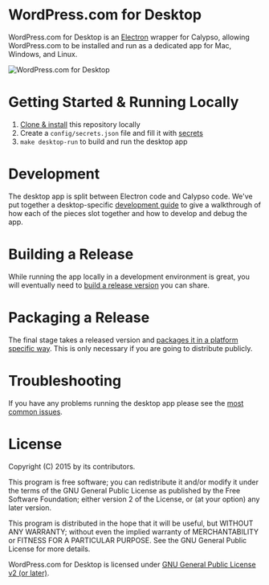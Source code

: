 # WordPress.com for Desktop

WordPress.com for Desktop is an [Electron](https://github.com/atom/electron) wrapper for Calypso, allowing WordPress.com to be installed and run as a dedicated app for Mac, Windows, and Linux.

![WordPress.com for Desktop](https://en-blog.files.wordpress.com/2015/12/01-writing-with-dock.png?w=1150)

# Getting Started & Running Locally

1. [Clone & install](../docs/install.md) this repository locally
1. Create a `config/secrets.json` file and fill it with [secrets](docs/secrets.md)
1. `make desktop-run` to build and run the desktop app

# Development

The desktop app is split between Electron code and Calypso code.
We've put together a desktop-specific [development guide](docs/development.md) to give a walkthrough of how each of the pieces slot together and how to develop and debug the app.

# Building a Release

While running the app locally in a development environment is great, you will eventually need to [build a release version](docs/release.md) you can share.

# Packaging a Release

The final stage takes a released version and [packages it in a platform specific way](docs/packaging.md). This is only necessary if you are going to distribute publicly.

# Troubleshooting

If you have any problems running the desktop app please see the [most common issues](docs/troubleshooting.md).

# License

Copyright (C) 2015 by its contributors.

This program is free software; you can redistribute it and/or
modify it under the terms of the GNU General Public License
as published by the Free Software Foundation; either version 2
of the License, or (at your option) any later version.

This program is distributed in the hope that it will be useful,
but WITHOUT ANY WARRANTY; without even the implied warranty of
MERCHANTABILITY or FITNESS FOR A PARTICULAR PURPOSE.  See the
GNU General Public License for more details.

WordPress.com for Desktop is licensed under [GNU General Public License v2 (or later)](../LICENSE.md).
